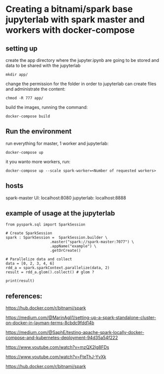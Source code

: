 # Creating a bitnami/spark base jupyterlab with spark master and workers with docker-compose

## setting up

create the app directory where the jupyter.ipynb are going to be stored and data to be shared with the jupyterlab

```
mkdir app/
```

change the permission for the folder in order to jupyterlab can create files and administrate the content:

```
chmod -R 777 app/
```

build the images, running the command:

```
docker-compose build
```

## Run the environment

run everything for master, 1 worker and jupyterlab:

```
docker-compose up
```

it you wanto more workers, run:

```
docker-compose up --scale spark-worker=<Number of requested workers>
```

## hosts

spark-master UI: localhost:8080
jupyterlab: localhost:8888

## example of usage at the jupyterlab

```
from pyspark.sql import SparkSession

# Create SparkSession
spark : SparkSession =  SparkSession.builder \
                    .master("spark://spark-master:7077") \
                    .appName("example") \
                    .getOrCreate()

# Parallelize data and collect
data = [0, 2, 3, 4, 6]
rdd_a = spark.sparkContext.parallelize(data, 2)
result = rdd_a.glom().collect() # glom ?

print(result)
```

## references:

https://hub.docker.com/r/bitnami/spark

https://medium.com/@MarinAgli1/setting-up-a-spark-standalone-cluster-on-docker-in-layman-terms-8cbdc9fdd14b

https://medium.com/@SaphE/testing-apache-spark-locally-docker-compose-and-kubernetes-deployment-94d35a54f222

https://www.youtube.com/watch?v=mzQX2lg8FDs

https://www.youtube.com/watch?v=FteThJ-YvXk

https://hub.docker.com/r/bitnami/spark
